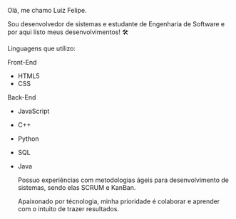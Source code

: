 Olá, me chamo Luiz Felipe.

Sou desenvolvedor de sistemas e estudante de Engenharia de Software e por aqui listo meus desenvolvimentos! 🛠️

Linguagens que utilizo:


Front-End
- HTML5
- CSS


Back-End 
- JavaScript
- C++ 
- Python
- SQL
- Java

  Possuo experiências com metodologias ágeis para desenvolvimento de sistemas, sendo elas SCRUM e KanBan.
  
  Apaixonado por técnologia, minha prioridade é colaborar e aprender com o intuito de trazer resultados.



<!---
FelipeJanuario/FelipeJanuario is a ✨ special ✨ repository because its `README.md` (this file) appears on your GitHub profile.
You can click the Preview link to take a look at your changes.
--->
